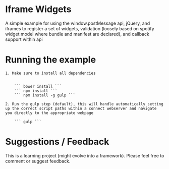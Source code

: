 # Iframe Widgets 

A simple example for using the window.postMessage api, jQuery, and iframes to register a set of widgets, validation (loosely based on spotify widget model where bundle and manifest are declared), and callback support within api

# Running the example

	1. Make sure to install all dependencies


		``` bower install ```
		``` npm install ```
		``` npm install -g gulp ```

	2. Run the gulp step (default), this will handle automatically setting up the correct script paths within a connect webserver and navigate you directly to the appropriate webpage

		``` gulp ```

# Suggestions / Feedback

This is a learning project (might evolve into a framework). Please feel free to comment or suggest feedback.


